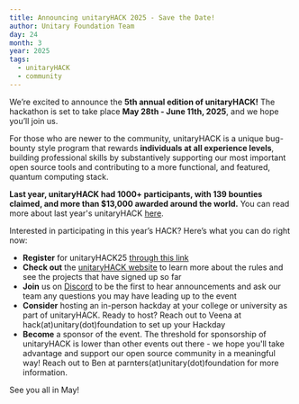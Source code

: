 ```yaml
---
title: Announcing unitaryHACK 2025 - Save the Date! 
author: Unitary Foundation Team
day: 24
month: 3
year: 2025
tags: 
  - unitaryHACK
  - community 
---
```


We’re excited to announce the **5th annual edition of unitaryHACK!** The hackathon is set to take place **May 28th - June 11th, 2025**, and we hope you’ll join us. 

For those who are newer to the community, unitaryHACK is a unique bug-bounty style program that rewards **individuals at all experience levels**, building professional skills by substantively supporting our most important open source tools and contributing to a more functional, and featured, quantum computing stack.

**Last year, unitaryHACK had 1000+ participants, with 139 bounties claimed, and more than $13,000 awarded around the world.** You can read more about last year's unitaryHACK [here](https://unitary.foundation/posts/2024_q2/). 

Interested in participating in this year’s HACK? Here’s what you can do right now: 
- **Register** for unitaryHACK25 [through this link](https://airtable.com/apppeZIiaDZ7dgNya/pag7CoNawqpRfN6Oo/form) 
- **Check out** the [unitaryHACK website](https://unitaryhack.dev/) to learn more about the rules and see the projects that have signed up so far
- **Join** us on [Discord](https://discord.gg/2Y9z9xKKbr) to be the first to hear announcements and ask our team any questions you may have leading up to the event
- **Consider** hosting an in-person hackday at your college or university as part of unitaryHACK. Ready to host? Reach out to Veena at hack(at)unitary(dot)foundation to set up your Hackday
- **Become** a sponsor of the event. The threshold for sponsorship of unitaryHACK is lower than other events out there - we hope you'll take advantage and support our open source community in a meaningful way! Reach out to Ben at parnters(at)unitary(dot)foundation for more information. 

See you all in May! 
